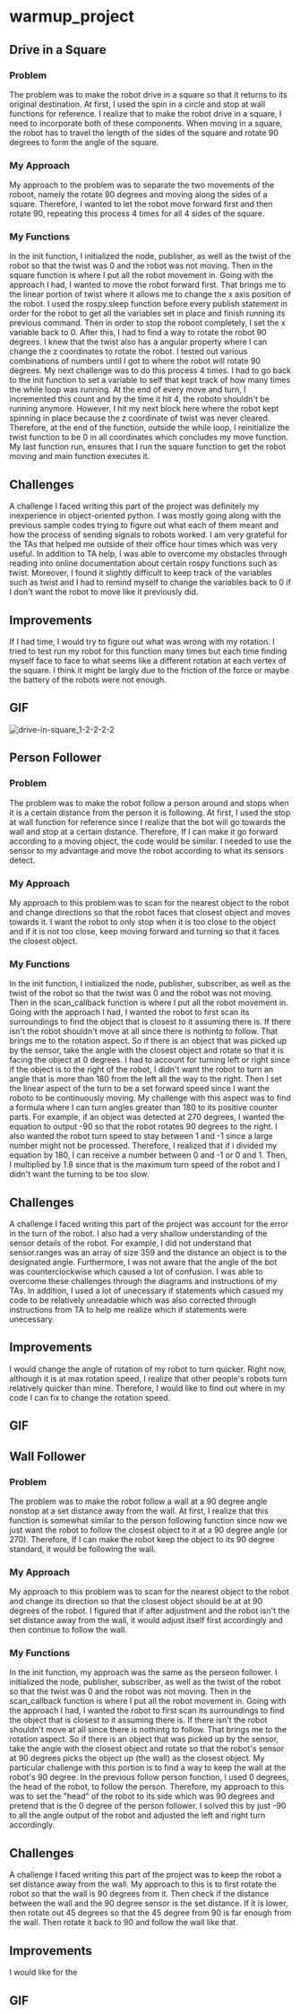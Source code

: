 # warmup_project

## Drive in a Square
### Problem
The problem was to make the robot drive in a square so that it returns to its original destination.
At first, I used the spin in a circle and stop at wall functions for reference. I realize that to make the robot drive in a square, I need to incorporate both of these components. When moving in a square, the robot has to travel the length of the sides of the square and rotate 90 degrees to form the angle of the square. 

### My Approach
My approach to the problem was to separate the two movements of the roboot, namely the rotate 90 degrees and moving along the sides of a square. Therefore, I wanted to let the robot move forward first and then rotate 90, repeating this process 4 times for all 4 sides of the square.

### My Functions
In the init function, I initialized the node, publisher, as well as the twist of the robot so that the twist was 0 and the robot was not moving.
Then in the square function is where I put all the robot movement in. 
Going with the approach I had, I wanted to move the robot forward first. That brings me to the linear portion of twist where it allows me to change the x axis position of the robot. I used the rospy.sleep function before every publish statement in order for the robot to get all the variables set in place and finish running its previous command. Then in order to stop the roboot completely, I set the x variable back to 0.
After this, I had to find a way to rotate the robot 90 degrees. I knew that the twist also has a angular property where I can change the z coordinates to rotate the robot. I tested out various combinations of numbers until I got to where the robot will rotate 90 degrees. 
My next challenge was to do this process 4 times. I had to go back to the init function to set a variable to self that kept track of how many times the while loop was running. At the end of every move and turn, I incremented this count and by the time it hit 4, the roboto shouldn't be running anymore.
However, I hit my next block here where the robot kept spinning in place because the z coordinate of twist was never cleared. Therefore, at the end of the function, outside the while loop, I reinitialize the twist function to be 0 in all coordinates which concludes my move function.
My last function run, ensures that I run the square function to get the robot moving and main function executes it.

## Challenges
A challenge I faced writing this part of the project was definitely my inexperience in object-oriented python. I was mostly going along with the previous sample codes trying to figure out what each of them meant and how the process of sending signals to robots worked. I am very grateful for the TAs that helped me outside of their office hour times which was very useful. In addition to TA help, I was able to overcome my obstacles through reading into online documentation about certain rospy functions such as twist. Moreover, I found it slightly difficult to keep track of the variables such as twist and I had to remind myself to change the variables back to 0 if I don't want the robot to move like it previously did.

## Improvements
If I had time, I would try to figure out what was wrong with my rotation. I tried to test run my robot for this function many times but each time finding myself face to face to what seems like a different rotation at each vertex of the square. I think it might be largly due to the friction of the force or maybe the battery of the robots were not enough.

## GIF
![drive-in-square_1-2-2-2-2](https://user-images.githubusercontent.com/75603464/161701468-5b635369-9bad-4132-9e8f-10ea3b2005b4.gif)

## Person Follower
### Problem
The problem was to make the robot follow a person around and stops when it is a certain distance from the person it is following.
At first, I used the stop at wall function for reference since I realize that the bot will go towards the wall and stop at a certain distance. Therefore, If I can make it go forward according to a moving object, the code would be similar. I needed to use the sensor to my advantage and move the robot according to what its sensors detect.

### My Approach
My approach to this problem was to scan for the nearest object to the robot and 
change directions so that the robot faces that closest object and moves towards
it. I want the robot to only stop when it is too close to the object and if it
is not too close, keep moving forward and turning so that it faces the closest
object.

### My Functions
In the init function, I initialized the node, publisher, subscriber, as well as the twist of the robot so that the twist was 0 and the robot was not moving.
Then in the scan_callback function is where I put all the robot movement in. 
Going with the approach I had, I wanted the robot to first scan its surroundings to find the object that is closest to it assuming there is. If there isn't the robot shouldn't move at all since there is nothintg to follow. That brings me to the rotation aspect. So if there is an object that was picked up by the sensor, take the angle with the closest object and rotate so that it is facing the object at 0 degrees. I had to account for turning left or right since if the object is to the right of the robot, I didn't want the robot to turn an angle that is more than 180 from the left all the way to the right. Then I set the linear aspect of the turn to be a set forward speed since I want the roboto to be continuously moving.
My challenge with this aspect was to find a formula where I can turn angles greater than 180 to its positive counter parts. For example, if an object was detected at 270 degrees, I wanted the equation to output -90 so that the robot rotates 90 degrees to the right. I also wanted the robot turn speed to stay between 1 and -1 since a large number might not be processed. Therefore, I realized that if i divided my equation by 180, I can receive a number between 0 and -1 or 0 and 1. Then, I multiplied by 1.8 since that is the maximum turn speed of the robot and I didn't want the turning to be too slow.

## Challenges
A challenge I faced writing this part of the project was account for the error in the turn of the robot. I also had a very shallow understanding of the sensor details of the robot. For example, I did not understand that sensor.ranges was an array of size 359 and the distance an object is to the designated angle. Furthermore, I was not aware that the angle of the bot was counterclockwise which caused a lot of confusion. I was able to overcome these challenges through the diagrams and instructions of my TAs. In addition, I  used a lot of unecessary if statements which casued my code to be relatively unreadable which was also corrected through instructions from TA to help me realize which if statements were unecessary.

## Improvements
I would change the angle of rotation of my robot to turn quicker. Right now, although it is at max rotation speed, I realize that other people's robots turn relatively quicker than mine. Therefore, I would like to find out where in my code I can fix to change the rotation speed.

## GIF

## Wall Follower
### Problem
The problem was to make the robot follow a wall at a 90 degree angle nonstop at a set distance away from the wall.
At first, I realize that this function is somewhat similar to the person following function since now we just want the robot to follow the closest object to it at a 90 degree angle (or 270). Therefore, If I can make the robot keep the object to its 90 degree standard, it would be following the wall.

### My Approach
My approach to this problem was to scan for the nearest object to the robot and change its direction so that the closest object should be at at 90 degrees of the robot. I figured that if after adjustment and the robot isn't the set distance away from the wall, it would adjust itself first accordingly and then continue to follow the wall.

### My Functions
In the init function, my approach was the same as the perseon follower. I initialized the node, publisher, subscriber, as well as the twist of the robot so that the twist was 0 and the robot was not moving.
Then in the scan_callback function is where I put all the robot movement in. 
Going with the approach I had, I wanted the robot to first scan its surroundings to find the object that is closest to it assuming there is. If there isn't the robot shouldn't move at all since there is nothintg to follow.
That brings me to the rotation aspect. So if there is an object that was picked up by the sensor, take the angle with the closest object and rotate so that the robot's sensor at 90 degrees picks the object up (the wall) as the closest object. 
My particular challenge with this portion is to find a way to keep the wall at the robot's 90 degree. In the previous follow person function, I used 0 degrees, the head of the robot, to follow the person. Therefore, my approach to this was to set the "head" of  the robot to its side which was 90 degrees and pretend that is the 0 degree of the person follower. I solved this by just -90 to all the angle output of the robot and adjusted the left and right turn accordingly.

## Challenges
A challenge I faced writing this part of the project was to keep the robot a set distance away from the wall. My approach to this is to first rotate the robot so that the wall is 90 degrees from it. Then check if the distance between the wall and the 90 degree sensor is the set distance. If it is lower, then rotate out 45 degrees so that the 45 degree from 90 is far enough from the wall. Then rotate it back to 90 and follow the wall like that.

## Improvements
I would like for the 

## GIF

